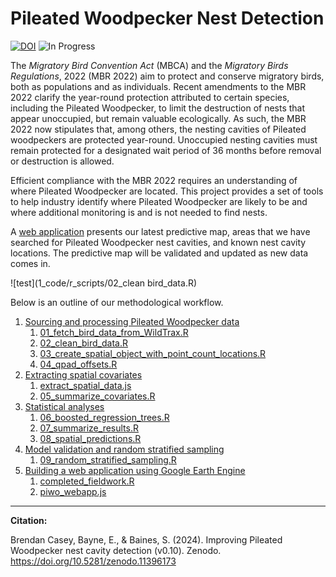 
# Pileated Woodpecker Nest Detection


[![DOI](https://zenodo.org/badge/648137985.svg)](https://zenodo.org/doi/10.5281/zenodo.11396172) ![In Progress](https://img.shields.io/badge/Status-In%20Progress-yellow)

The _Migratory Bird Convention Act_ (MBCA) and the _Migratory Birds Regulations_, 2022 (MBR 2022) aim to protect and conserve migratory birds, both as populations and as individuals. Recent amendments to the MBR 2022 clarify the year-round protection attributed to certain species, including the Pileated Woodpecker, to limit the destruction of nests that appear unoccupied, but remain valuable ecologically. As such, the MBR 2022 now stipulates that, among others, the nesting cavities of Pileated woodpeckers are protected year-round. Unoccupied nesting cavities must remain protected for a designated wait period of 36 months before removal or destruction is allowed. 

Efficient compliance with the MBR 2022 requires an understanding of where Pileated Woodpecker are located. This project provides a set of tools to help industry identify where Pileated Woodpecker are likely to be and where additional monitoring is and is not needed to find nests.

A [web application](https://ee-bgcasey-piwomodels.projects.earthengine.app/view/pileatedwoodpecker) presents our latest predictive map, areas that we have searched for Pileated Woodpecker nest cavities, and known nest cavity locations. The predictive map will be validated and updated as new data comes in.

![test](1_code/r_scripts/02_clean bird_data.R)

Below is an outline of our methodological workflow. 

1. [Sourcing and processing Pileated Woodpecker data](documentation/piwo_data.md)
   1. [01_fetch_bird_data_from_WildTrax.R](1_code/r_scripts/01_fetch_bird_data_from_WildTrax.R)
   2. [02_clean_bird_data.R](1_code/r_scripts/02_clean_bird_data.R)
   3. [03_create_spatial_object_with_point_count_locations.R](1_code/r_scripts/03_create_spatial_object_with_point_count_locations.R)
   4. [04_qpad_offsets.R](1_code/r_scripts/04_qpad_offsets.R)
2. [Extracting spatial covariates](documentation/spatial_covariates.md)
   1. [extract_spatial_data.js](1_code/GEE/extract_spatial_data.js)
   2. [05_summarize_covariates.R](1_code/r_scripts/05_summarize_covariates.R)
3. [Statistical analyses](documentation/statistical_analyses.md)
   1. [06_boosted_regression_trees.R](1_code/r_scripts/06_boosted_regression_trees.R)
   2. [07_summarize_results.R](1_code/r_scripts/07_summarize_results.R)
   3. [08_spatial_predictions.R](1_code/r_scripts/08_spatial_predictions.R)
4. [Model validation and random stratified sampling](documentation/random_stratified_sampling.md)
   1. [09_random_stratified_sampling.R](1_code/r_scripts/09_random_stratified_sampling.R)
5. [Building a web application using Google Earth Engine](documentation/gee_web_application.md)
   1. [completed_fieldwork.R](1_code/r_scripts/completed_fieldwork.R)
   2. [piwo_webapp.js](1_code/GEE/piwo_webapp.js)


----
**Citation:**

Brendan Casey, Bayne, E., & Baines, S. (2024). Improving Pileated Woodpecker nest cavity detection (v0.10). Zenodo. https://doi.org/10.5281/zenodo.11396173

